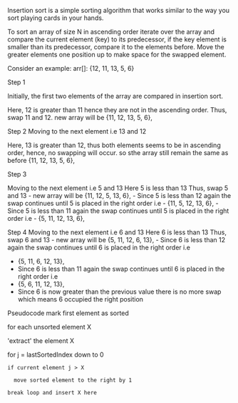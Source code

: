Insertion sort is a simple sorting algorithm that works similar to the way you sort playing cards in your hands.

To sort an array of size N in ascending order iterate over the array and compare the current element (key) to its predecessor, if the key element is smaller than its predecessor, compare it to the elements before. Move the greater elements one position up to make space for the swapped element.

Consider an example: arr[]: {12, 11, 13, 5, 6}

Step 1

Initially, the first two elements of the array are compared in insertion sort.

Here, 12 is greater than 11 hence they are not in the ascending order. Thus, swap 11 and 12.
new array will be {11, 12, 13, 5, 6},

Step 2
Moving to the next element i.e 13 and 12

Here, 13 is greater than 12, thus both elements seems to be in ascending order, hence, no swapping will occur.
so sthe array still remain the same as before {11, 12, 13, 5, 6},

Step 3

Moving to the next element i.e 5 and 13
Here 5 is less than 13 Thus, swap 5 and 13 - new array will be {11, 12, 5, 13, 6}, - Since 5 is less than 12 again the swap continues until 5 is placed in the right order i.e - {11, 5, 12, 13, 6}, - Since 5 is less than 11 again the swap continues until 5 is placed in the right order i.e - {5, 11, 12, 13, 6},

Step 4
Moving to the next element i.e 6 and 13
Here 6 is less than 13 Thus, swap 6 and 13 - new array will be {5, 11, 12, 6, 13}, - Since 6 is less than 12 again the swap continues until 6 is placed in the right order i.e

- {5, 11, 6, 12, 13},
- Since 6 is less than 11 again the swap continues until 6 is placed in the right order i.e
- {5, 6, 11, 12, 13},
- Since 6 is now greater than the previous value there is no more swap which means 6 occupied the right position

Pseudocode
mark first element as sorted

for each unsorted element X

'extract' the element X

for j = lastSortedIndex down to 0

    if current element j > X

      move sorted element to the right by 1

    break loop and insert X here

